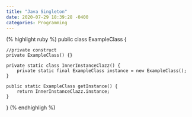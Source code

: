 ```yaml
---
title: "Java Singleton"
date: 2020-07-29 18:39:28 -0400
categories: Programming
---
```

(% highlight ruby %)
public class ExampleClass {

    //private construct
    private ExampleClass() {}

    private static class InnerInstanceClazz() {
        private static final ExampleClass instance = new ExampleClass();
    }

    public static ExampleClass getInstance() {
        return InnerInstanceClazz.instance;
    }
}
(% endhighligh %)
